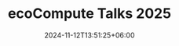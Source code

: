 ---
title: "ecoCompute Talks 2025"
date: 2024-11-12T13:51:25+06:00
draft: false
description: "Talks list for the ecoCompute Conference 2025 in Berlin, Germany"
talk_year: "2025"
---